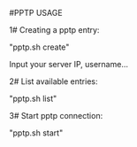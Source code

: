 #PPTP USAGE

1# Creating a pptp entry:

"pptp.sh create"

Input your server IP, username...


2# List available entries:

"pptp.sh list"


3# Start pptp connection:

"pptp.sh start"
